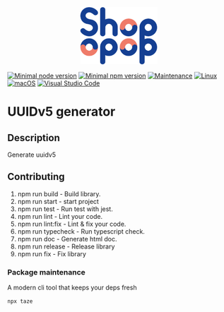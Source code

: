 <p align="center">
    <img src="./shopopop.png"
        height="130">
</p>

[![Minimal node version](https://img.shields.io/static/v1?label=node&message=%3E=14.16&logo=node.js&color)](https://nodejs.org/about/releases/)
[![Minimal npm version](https://img.shields.io/static/v1?label=npm&message=%3E=6.14.12&logo=npm&color)](https://github.com/npm/cli/releases)
[![Maintenance](https://img.shields.io/badge/Maintained%3F-yes-green.svg)](https://GitHub.com/stephen-shopopop/node-ts/graphs/commit-activity)
[![Linux](https://svgshare.com/i/Zhy.svg)](https://svgshare.com/i/Zhy.svg)
[![macOS](https://svgshare.com/i/ZjP.svg)](https://svgshare.com/i/ZjP.svg)
[![Visual Studio Code](https://img.shields.io/badge/--007ACC?logo=visual%20studio%20code&logoColor=ffffff)](https://code.visualstudio.com/)

# UUIDv5 generator

## Description

Generate uuidv5

## Contributing

1. npm run build -  Build library.
2. npm run start - start project
3. npm run test - Run test with jest.
4. npm run lint - Lint your code.
5. npm run lint:fix - Lint & fix your code.
6. npm run typecheck - Run typescript check.
7. npm run doc - Generate html doc.
8. npm run release - Release library
9. npm run fix - Fix library

### Package maintenance

A modern cli tool that keeps your deps fresh

```bash
npx taze
```

